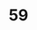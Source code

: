 ---
title: "59"
imageurl: "../src/content/thumbnail/59.webp"
dwnurl: "https://imgs1.thamizhnation.org/59.jpg"
tags: ['thalaivar']
---